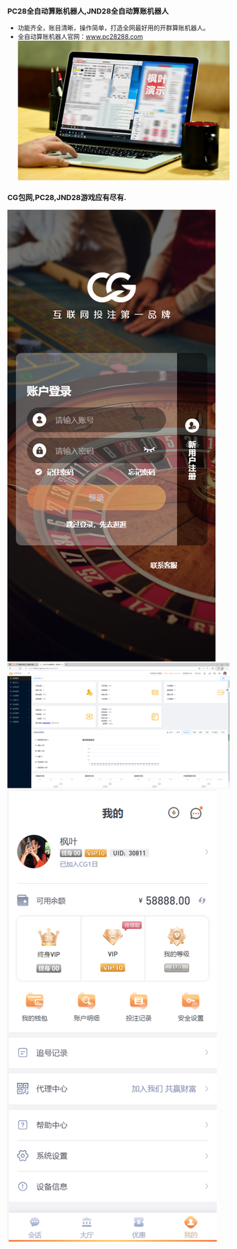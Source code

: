 ### PC28全自动算账机器人,JND28全自动算账机器人
- 功能齐全，账目清晰，操作简单，打造全网最好用的开群算账机器人。
- 全自动算账机器人官网：www.pc28288.com
![Awesome Gatsby](img/26.jpg 'Awesome Gatsby')


### CG包网,PC28,JND28游戏应有尽有.
![Awesome Gatsby](img/H5前台.png 'Awesome Gatsby')
![Awesome Gatsby](img/后台1.png 'Awesome Gatsby')
![Awesome Gatsby](img/我的1.png 'Awesome Gatsby')
